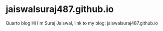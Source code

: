 # jaiswalsuraj487.github.io
Quarto blog
Hi I'm Suraj Jaiswal, link to my blog: jaiswalsuraj487.github.io